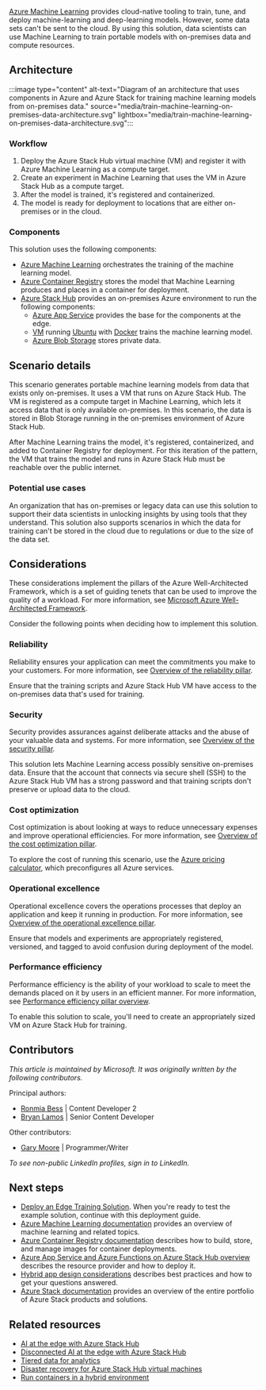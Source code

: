 [Azure Machine Learning](/azure/machine-learning/) provides cloud-native tooling to train, tune, and deploy machine-learning and deep-learning models. However, some data sets can't be sent to the cloud. By using this solution, data scientists can use Machine Learning to train portable models with on-premises data and compute resources.

## Architecture

:::image type="content" alt-text="Diagram of an architecture that uses components in Azure and Azure Stack for training machine learning models from on-premises data." source="media/train-machine-learning-on-premises-data-architecture.svg" lightbox="media/train-machine-learning-on-premises-data-architecture.svg":::

<!-- *Download a [Visio file](https://arch-center.azureedge.net/train-machine-learning-on-premises-data.vsdx) of this architecture.* -->

### Workflow

1. Deploy the Azure Stack Hub virtual machine (VM) and register it with Azure Machine Learning as a compute target.
2. Create an experiment in Machine Learning that uses the VM in Azure Stack Hub as a compute target.
3. After the model is trained, it's registered and containerized.
4. The model is ready for deployment to locations that are either on-premises or in the cloud.

### Components

This solution uses the following components:

- [Azure Machine Learning](https://azure.microsoft.com/products/machine-learning) orchestrates the training of the machine learning model.
- [Azure Container Registry](https://azure.microsoft.com/products/container-registry) stores the model that Machine Learning produces and places in a container for deployment.
- [Azure Stack Hub](https://azure.microsoft.com/products/azure-stack/hub) provides an on-premises Azure environment to run the following components:
  - [Azure App Service](/azure-stack/operator/azure-stack-app-service-overview) provides the base for the components at the edge.
  - [VM](/products/virtual-machines/) running [Ubuntu](https://azure.microsoft.com/ubuntu) with [Docker](https://azure.microsoft.com/products/kubernetes-service/docker) trains the machine learning model.
  - [Azure Blob Storage](https://azure.microsoft.com/products/storage/blobs) stores private data.


## Scenario details

This scenario generates portable machine learning models from data that exists only on-premises. It uses a VM that runs on Azure Stack Hub. The VM is registered as a compute target in Machine Learning, which lets it access data that is only available on-premises. In this scenario, the data is stored in Blob Storage running in the on-premises environment of Azure Stack Hub.

After Machine Learning trains the model, it's registered, containerized, and added to Container Registry for deployment. For this iteration of the pattern, the VM that trains the model and runs in Azure Stack Hub must be reachable over the public internet.

### Potential use cases

An organization that has on-premises or legacy data can use this solution to support their data scientists in unlocking insights by using tools that they understand. This solution also supports scenarios in which the data for training can't be stored in the cloud due to regulations or due to the size of the data set.

## Considerations

These considerations implement the pillars of the Azure Well-Architected Framework, which is a set of guiding tenets that can be used to improve the quality of a workload. For more information, see [Microsoft Azure Well-Architected Framework](/azure/architecture/framework).

Consider the following points when deciding how to implement this solution.

### Reliability

Reliability ensures your application can meet the commitments you make to your customers. For more information, see [Overview of the reliability pillar](/azure/architecture/framework/resiliency/overview).

Ensure that the training scripts and Azure Stack Hub VM have access to the on-premises data that's used for training.

### Security

Security provides assurances against deliberate attacks and the abuse of your valuable data and systems. For more information, see [Overview of the security pillar](/azure/architecture/framework/security/overview).

This solution lets Machine Learning access possibly sensitive on-premises data. Ensure that the account that connects via secure shell (SSH) to the Azure Stack Hub VM has a strong password and that training scripts don't preserve or upload data to the cloud.

### Cost optimization

Cost optimization is about looking at ways to reduce unnecessary expenses and improve operational efficiencies. For more information, see [Overview of the cost optimization pillar](/azure/architecture/framework/cost/overview).

To explore the cost of running this scenario, use the [Azure pricing calculator](https://azure.microsoft.com/pricing/calculator), which preconfigures all Azure services.

### Operational excellence

Operational excellence covers the operations processes that deploy an application and keep it running in production. For more information, see [Overview of the operational excellence pillar](/azure/architecture/framework/devops/overview).

Ensure that models and experiments are appropriately registered, versioned, and tagged to avoid confusion during deployment of the model.

### Performance efficiency

Performance efficiency is the ability of your workload to scale to meet the demands placed on it by users in an efficient manner. For more information, see [Performance efficiency pillar overview](/azure/architecture/framework/scalability/overview).

To enable this solution to scale, you'll need to create an appropriately sized VM on Azure Stack Hub for training.

## Contributors

*This article is maintained by Microsoft. It was originally written by the following contributors.* 

Principal authors:

 - [Ronmia Bess](https://www.linkedin.com/in/ronmia-bess-8715625) | Content Developer 2
 - [Bryan Lamos](https://www.linkedin.com/in/bryanlamos) | Senior Content Developer

Other contributors:

 - [Gary Moore](https://www.linkedin.com/in/gwmoore) | Programmer/Writer

*To see non-public LinkedIn profiles, sign in to LinkedIn.*


## Next steps

- [Deploy an Edge Training Solution](https://github.com/Azure-Samples/azure-intelligent-edge-patterns/tree/master/edge-training). When you're ready to test the example solution, continue with this deployment guide.
- [Azure Machine Learning documentation](/azure/machine-learning) provides an overview of machine learning and related topics.
- [Azure Container Registry documentation](/azure/container-registry/) describes how to build, store, and manage images for container deployments.
- [Azure App Service and Azure Functions on Azure Stack Hub overview](/azure-stack/operator/azure-stack-app-service-overview) describes the resource provider and how to deploy it.
- [Hybrid app design considerations](/hybrid/app-solutions/overview-app-design-considerations) describes best practices and how to get your questions answered.
- [Azure Stack documentation](/azure-stack) provides an overview of the entire portfolio of Azure Stack products and solutions.


## Related resources

- [AI at the edge with Azure Stack Hub](../../solution-ideas/articles/ai-at-the-edge.yml)
- [Disconnected AI at the edge with Azure Stack Hub](../../solution-ideas/articles/ai-at-the-edge-disconnected.yml)
- [Tiered data for analytics](../../example-scenario/hybrid/hybrid-tiered-data-analytics.yml)
- [Disaster recovery for Azure Stack Hub virtual machines](../../hybrid/azure-stack-vm-disaster-recovery.yml)
- [Run containers in a hybrid environment](../../hybrid/hybrid-containers.yml)
